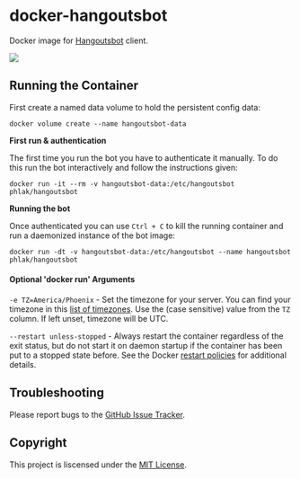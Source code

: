 docker-hangoutsbot
==================

Docker image for [Hangoutsbot](https://github.com/hangoutsbot/hangoutsbot) client.

[![](https://images.microbadger.com/badges/image/phlak/hangoutsbot.svg)](http://microbadger.com/#/images/phlak/hangoutsbot "Get your own image badge on microbadger.com")

Running the Container
---------------------

First create a named data volume to hold the persistent config data:

    docker volume create --name hangoutsbot-data

**First run & authentication**

The first time you run the bot you have to authenticate it manually.  To do
this run the bot interactively and follow the instructions given:

    docker run -it --rm -v hangoutsbot-data:/etc/hangoutsbot phlak/hangoutsbot

**Running the bot**

Once authenticated you can use `Ctrl + C` to kill the running container and run
a daemonized instance of the bot image:

    docker run -dt -v hangoutsbot-data:/etc/hangoutsbot --name hangoutsbot phlak/hangoutsbot

#### Optional 'docker run' Arguments

`-e TZ=America/Phoenix` - Set the timezone for your server. You can find your timezone in this
                          [list of timezones](https://goo.gl/uy1J6q). Use the (case sensitive)
                          value from the `TZ` column. If left unset, timezone will be UTC.

`--restart unless-stopped` - Always restart the container regardless of the exit status, but do not
                             start it on daemon startup if the container has been put to a stopped
                             state before. See the Docker [restart policies](https://goo.gl/Y0dlDH)
                             for additional details.

Troubleshooting
---------------

Please report bugs to the [GitHub Issue Tracker](https://github.com/PHLAK/docker-hangoutsbot/issues).

Copyright
---------

This project is liscensed under the [MIT License](https://github.com/PHLAK/docker-hangoutsbot/blob/master/LICENSE).
